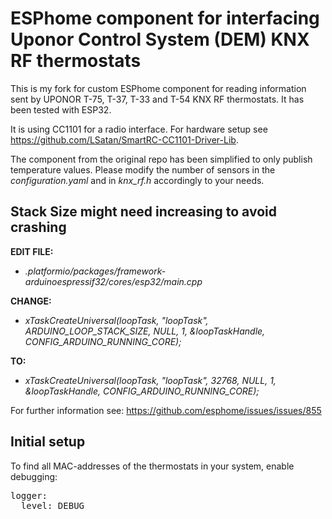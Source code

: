 # ESPhome component for interfacing Uponor Control System (DEM) KNX RF thermostats

This is my fork for custom ESPhome component for reading information sent by UPONOR T-75, T-37, T-33 and T-54 KNX RF thermostats. It has been tested with ESP32.

It is using CC1101 for a radio interface. For hardware setup see https://github.com/LSatan/SmartRC-CC1101-Driver-Lib.

The component from the original repo has been simplified to only publish temperature values. Please modify the number of sensors in the *configuration.yaml* and in *knx_rf.h* accordingly to your needs.

## Stack Size might need increasing to avoid crashing

**EDIT FILE:**
- *.platformio/packages/framework-arduinoespressif32/cores/esp32/main.cpp*

**CHANGE:**
- *xTaskCreateUniversal(loopTask, "loopTask", ARDUINO_LOOP_STACK_SIZE, NULL, 1, &loopTaskHandle, CONFIG_ARDUINO_RUNNING_CORE);*

**TO:**
- *xTaskCreateUniversal(loopTask, "loopTask", 32768, NULL, 1, &loopTaskHandle, CONFIG_ARDUINO_RUNNING_CORE);*

For further information see: https://github.com/esphome/issues/issues/855

## Initial setup

To find all MAC-addresses of the thermostats in your system, enable debugging:

<pre>
logger:
  level: DEBUG
</pre>
